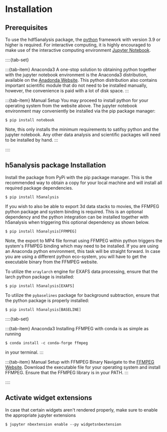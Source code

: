 # Installation

## Prerequisites

To use the hdf5analysis package, the [python](https://www.python.org/) framework with version 3.9 or higher is required. For interactive computing, it is highly encouraged to make use of the interactive computing environment [Jupyter Notebook](https://github.com/jupyter).

::::{tab-set}

:::{tab-item} Anaconda3
A one-stop solution to obtaining python together with the jupyter notebook environment is the Anaconda3 distribution, available on the [Anadonda Website](https://www.anaconda.com/download). This python distribution also contains important scientific module that do not need to be installed manually, however, the convenience is paid with a lot of disk space.
:::

:::{tab-item} Manual Setup
You may proceed to install python for your operating system from the website above. The jupyter notebook environment may conveniently be installed via the pip package manager:

```
$ pip install notebook
```

Note, this only installs the minimum requirements to satifsy python and the jupyter notebook. Any other data analysis and scientific packages will need to be installed by hand.
:::

::::


## h5analysis package Installation

Install the package from PyPi with the pip package manager. This is the recommended way to obtain a copy for your local machine and will install all required package dependencies.

```
$ pip install h5analysis
```

If you wish to also be able to export 3d data stacks to movies, the FFMPEG python package and system binding is required. This is an optional dependency and the python integration can be installed together with h5analysis when triggering this optional dependency as shown below.

```
$ pip install h5analysis[FFMPEG]
```

Note, the export to MP4 file format using FFMPEG within python triggers the system's FFMPEG binding which may need to be installed. If you are using an Anaconda python environment, this task will be straight forward. In case you are using a different python eco-system, you will have to get the executable binary from the FFMPEG website.

To utilize the ```xraylarch``` engine for EXAFS data processing, ensure that the larch python package is installed:

```
$ pip install h5analysis[EXAFS]
```

To utilize the ```pybaselines``` package for background subtraction, ensure that the python package is properly installed:

```
$ pip install h5analysis[BASELINE]
```

::::{tab-set}

:::{tab-item} Anaconda3
Installing FFMPEG with conda is as simple as running 

```
$ conda install -c conda-forge ffmpeg
```

in your terminal.
:::

:::{tab-item} Manual Setup with FFMPEG Binary
Navigate to the [FFMPEG Website](https://ffmpeg.org/download.html). Download the executable file for your operating system and install FFMPEG. Ensure that the FFMPEG library is in your PATH.
:::

::::


## Activate widget extensions
In case that certain widgets aren't rendered properly, make sure to enable the appropriate jupyter extensions

```
$ jupyter nbextension enable --py widgetsnbextension
```